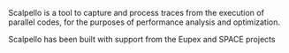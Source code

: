 
Scalpello is a tool to capture and process traces from the execution of parallel codes, for the purposes of performance analysis and optimization.

Scalpello has been built with support from the Eupex and SPACE projects



